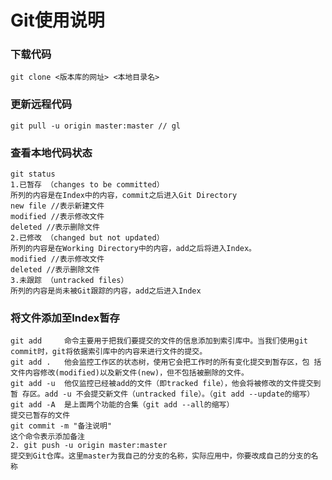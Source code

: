 # Git使用说明

### 下载代码

 `git clone <版本库的网址> <本地目录名>`

### **更新远程代码**

  `git pull -u origin master:master // gl` 

### **查看本地代码状态**

```text
git status
1.已暂存 （changes to be committed）
所列的内容是在Index中的内容，commit之后进入Git Directory
new file //表示新建文件
modified //表示修改文件
deleted //表示删除文件
2.已修改 （changed but not updated）
所列的内容是在Working Directory中的内容，add之后将进入Index。
modified //表示修改文件
deleted //表示删除文件
3.未跟踪 （untracked files）
所列的内容是尚未被Git跟踪的内容，add之后进入Index
```

### **将文件添加至Index暂存**

```text
git add     命令主要用于把我们要提交的文件的信息添加到索引库中。当我们使用git commit时，git将依据索引库中的内容来进行文件的提交。
git add .   他会监控工作区的状态树，使用它会把工作时的所有变化提交到暂存区，包 括文件内容修改(modified)以及新文件(new)，但不包括被删除的文件。
git add -u  他仅监控已经被add的文件（即tracked file），他会将被修改的文件提交到暂 存区。add -u 不会提交新文件（untracked file）。（git add --update的缩写）
git add -A  是上面两个功能的合集（git add --all的缩写）
提交已暂存的文件
git commit -m "备注说明"
这个命令表示添加备注
2. git push -u origin master:master 
提交到Git仓库。这里master为我自己的分支的名称，实际应用中，你要改成自己的分支的名称
```



